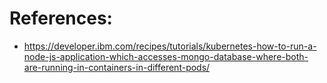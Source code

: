 # References:

- https://developer.ibm.com/recipes/tutorials/kubernetes-how-to-run-a-node-js-application-which-accesses-mongo-database-where-both-are-running-in-containers-in-different-pods/



